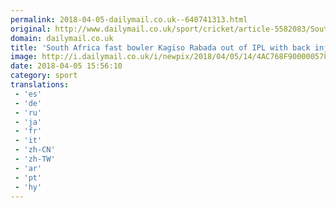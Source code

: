 ```yaml
---
permalink: 2018-04-05-dailymail.co.uk--640741313.html
original: http://www.dailymail.co.uk/sport/cricket/article-5582083/South-Africa-fast-bowler-Kagiso-Rabada-IPL-injury.html?ITO=1490&ns_mchannel=rss&ns_campaign=1490
domain: dailymail.co.uk
title: 'South Africa fast bowler Kagiso Rabada out of IPL with back injury'
image: http://i.dailymail.co.uk/i/newpix/2018/04/05/14/4AC768F900000578-0-image-a-43_1522935117804.jpg
date: 2018-04-05 15:56:10
category: sport
translations: 
 - 'es'
 - 'de'
 - 'ru'
 - 'ja'
 - 'fr'
 - 'it'
 - 'zh-CN'
 - 'zh-TW'
 - 'ar'
 - 'pt'
 - 'hy'
---
```


